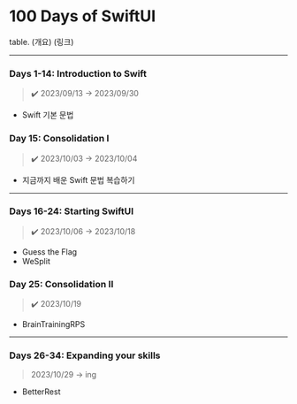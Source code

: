 # 100 Days of SwiftUI

table.
(개요)
(링크)

<hr>

### Days 1-14: Introduction to Swift
> ✔️ 2023/09/13 → 2023/09/30

* Swift 기본 문법

### Day 15: Consolidation I
> ✔️ 2023/10/03 → 2023/10/04

* 지금까지 배운 Swift 문법 복습하기

<hr>

### Days 16-24: Starting SwiftUI
> ✔️ 2023/10/06 → 2023/10/18

* Guess the Flag
* WeSplit

### Day 25: Consolidation II
> ✔️ 2023/10/19

* BrainTrainingRPS

<hr>

### Days 26-34: Expanding your skills
> 2023/10/29 → ing

* BetterRest
